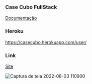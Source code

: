 ### Case Cubo FullStack

[Documentação](https://documenter.getpostman.com/view/20351037/Uzs16THb)

### Heroku
https://casecubo.herokuapp.com/user/

### Link 
[Site](https://sparkling-spoon.surge.sh)


![Captura de tela 2022-08-03 110900](https://user-images.githubusercontent.com/98921788/182645863-2c3080c3-d5b8-458f-9a4a-dea8a1135fd7.png)
